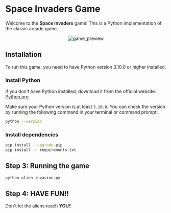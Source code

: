 # Space Invaders Game

Welcome to the **Space Invaders** game! This is a Python implementation of the classic arcade game. 

<div align="center">
  <img src="https://github.com/user-attachments/assets/395ab5de-635d-4915-ac47-41fe567d2253" alt="game_preview">
</div>

## Installation

To run this game, you need to have Python version 3.10.0 or higher installed.

### Install Python

If you don't have Python installed, download it from the official website: [Python.org](https://www.python.org/downloads/)

Make sure your Python version is at least `3.10.0`. You can check the version by running the following command in your terminal or command prompt:

```bash
python --version
````

### Install dependencies
```bash
pip install --upgrade pip
pip install -r requirements.txt
````

## Step 3: Running the game
```bash
python alien_invasion.py
````

## Step 4: HAVE FUN!!
 Don't let the aliens reach <b>YOU</b>!!
